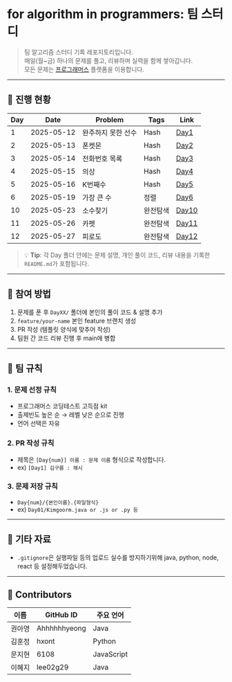 # for algorithm in programmers: 팀 스터디
> 팀 알고리즘 스터디 기록 레포지토리입니다.  
> 매일(월~금) 하나의 문제를 풀고, 리뷰하며 실력을 함께 쌓아갑니다.  
> 모든 문제는 [프로그래머스](https://school.programmers.co.kr/learn/challenges?tab=algorithm_practice_kit) 플랫폼을 이용합니다.

---

## 📅 진행 현황

| Day | Date       | Problem                          | Tags           | Link                          |
|-----|------------|----------------------------------|----------------|-------------------------------|
| 1   | 2025-05-12 | 완주하지 못한 선수                   | Hash | [Day1](./Day01/README.md)     |
| 2   | 2025-05-13 | 폰켓몬                      | Hash | [Day2](./Day02/README.md)     |
| 3   | 2025-05-14 | 전화번호 목록               | Hash | [Day3](./Day03/README.md)     |
| 4   | 2025-05-15 | 의상               | Hash | [Day4](./Day04/README.md)     |
| 5   | 2025-05-16 | K번째수               | Hash | [Day5](./Day05/README.md)     |
| 6   | 2025-05-19 | 가장 큰 수  | 정렬 | [Day6](./Day06/README.md) |
| 10   | 2025-05-23 | 소수찾기 | 완전탐색 | [Day10](./Day10/README.md) |
| 11   | 2025-05-26 | 카펫 | 완전탐색 | [Day11](./Day11/README.md) |
| 12   | 2025-05-27 | 피로도 | 완전탐색 | [Day12](./Day12/README.md) |

> 💡 **Tip**: 각 Day 폴더 안에는 문제 설명, 개인 풀이 코드, 리뷰 내용을 기록한 `README.md`가 포함됩니다.

---

## 📌 참여 방법

1. 문제를 푼 후 `DayXX/` 폴더에 본인의 풀이 코드 & 설명 추가
2. `feature/your-name` 본인 feature 브랜치 생성
3. PR 작성 (템플릿 양식에 맞추어 작성)
4. 팀원 간 코드 리뷰 진행 후 main에 병합

---

## 📢 팀 규칙

### 1. 문제 선정 규칙
- 프로그래머스 코딩테스트 고득점 kit  
- 출제빈도 높은 순 → 레벨 낮은 순으로 진행  
- 언어 선택은 자유  

### 2. PR 작성 규칙
- 제목은 `[Day{num}] 이름 : 문제 이름` 형식으로 작성합니다.
- ex) `[Day1] 김구름 : 해시`

### 3. 문제 저장 규칙
- `Day{num}/{본인이름}.{파일형식}`
- ex) `Day01/Kimgoorm.java or .js or .py 등`


---

## 📎 기타 자료

- `.gitignore`은 실행파일 등의 업로드 실수를 방지하기위해 java, python, node, react 등 설정해두었습니다.

---

## 👥 Contributors
| 이름 | GitHub ID | 주요 언어 |
|------|-----------|------------|
| 권아영 | Ahhhhhhyeong | Java |
| 김훈정 | hxont | Python |
| 문지현 | 6108 | JavaScript |
| 이혜지 | lee02g29 | Java |  
